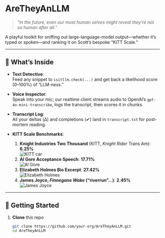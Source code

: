 # AreTheyAnLLM

> *“In the future, even our most human selves might reveal they’re not so human after all.”*

A playful toolkit for sniffing out large-language-model output—whether it’s typed or spoken—and ranking it on Scott’s bespoke “KITT Scale.”

---

## 🚀 What’s Inside

- **Text Detective**:  
  Feed any snippet to `isitllm.check(...)` and get back a likelihood score (0–100%) of “LLM-ness.”

- **Voice Inspector**:  
  Speak into your mic; our realtime client streams audio to OpenAI’s `gpt-4o-mini-transcribe`, logs the transcript, then scores it in chunks.

- **Transcript Log**:  
  All your deltas (Δ) and completions (✔) land in `transcript.txt` for post-mortem reading.

- **KITT Scale Benchmarks**:  
  1. **Knight Industries Two Thousand** (KITT, _Knight Rider_ Trans Am): **6.25%**  
     ![KITT car](image0)  
  2. **Al Gore Acceptance Speech**: **17.71%**  
     ![Al Gore](image1)  
  3. **Elizabeth Holmes Bio Excerpt**: **27.42%**  
     ![Elizabeth Holmes](image2)  
  4. **James Joyce, *Finnegans Wake* (“riverrun”…)**: **2.45%**  
     ![James Joyce](image3)  

---

## 📖 Getting Started

1. **Clone** this repo  
   ```bash
   git clone https://github.com/your-org/AreTheyAnLLM.git
   cd AreTheyAnLLM
